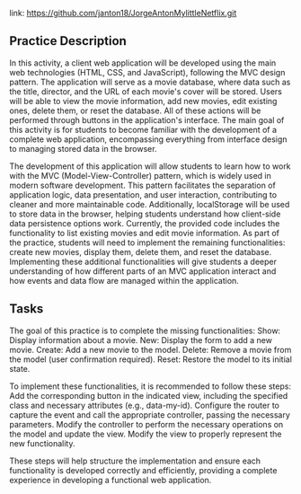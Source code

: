 link: https://github.com/janton18/JorgeAntonMylittleNetflix.git

## Practice Description
In this activity, a client web application will be developed using the main web technologies (HTML, CSS, and JavaScript), following the MVC design pattern. The application will serve as a movie database, where data such as the title, director, and the URL of each movie's cover will be stored. Users will be able to view the movie information, add new movies, edit existing ones, delete them, or reset the database. All of these actions will be performed through buttons in the application's interface. The main goal of this activity is for students to become familiar with the development of a complete web application, encompassing everything from interface design to managing stored data in the browser.

The development of this application will allow students to learn how to work with the MVC (Model-View-Controller) pattern, which is widely used in modern software development. This pattern facilitates the separation of application logic, data presentation, and user interaction, contributing to cleaner and more maintainable code. Additionally, localStorage will be used to store data in the browser, helping students understand how client-side data persistence options work.
Currently, the provided code includes the functionality to list existing movies and edit movie information. As part of the practice, students will need to implement the remaining functionalities: create new movies, display them, delete them, and reset the database. Implementing these additional functionalities will give students a deeper understanding of how different parts of an MVC application interact and how events and data flow are managed within the application.

## Tasks
The goal of this practice is to complete the missing functionalities:
Show: Display information about a movie.
New: Display the form to add a new movie.
Create: Add a new movie to the model.
Delete: Remove a movie from the model (user confirmation required).
Reset: Restore the model to its initial state.

To implement these functionalities, it is recommended to follow these steps:
Add the corresponding button in the indicated view, including the specified class and necessary attributes (e.g., data-my-id).
Configure the router to capture the event and call the appropriate controller, passing the necessary parameters.
Modify the controller to perform the necessary operations on the model and update the view.
Modify the view to properly represent the new functionality.

These steps will help structure the implementation and ensure each functionality is developed correctly and efficiently, providing a complete experience in developing a functional web application.
